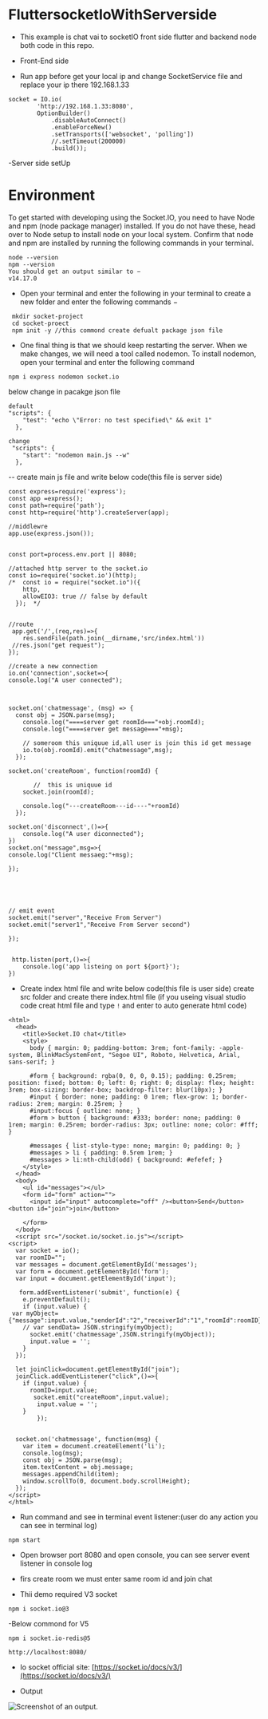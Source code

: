 # FluttersocketIoWithServerside

 - This example is chat vai to socketIO front side flutter and backend node both code in this repo.

- Front-End side 
 - Run app before get your local ip and change SocketService file and replace your ip there 192.168.1.33
```
socket = IO.io(
        'http://192.168.1.33:8080',
        OptionBuilder()
            .disableAutoConnect()
            .enableForceNew()
            .setTransports(['websocket', 'polling'])
            //.setTimeout(200000)
            .build());
```

-Server side setUp
# Environment
To get started with developing using the Socket.IO, you need to have Node and npm (node package manager) installed. If you do not have these, head over to Node setup to install node on your local system. Confirm that node and npm are installed by running the following commands in your terminal.
```
node --version
npm --version
You should get an output similar to −
v14.17.0

```
 - Open your terminal and enter the following in your terminal to create a new folder and enter the following commands −
   
```
 mkdir socket-project
 cd socket-proect
 npm init -y //this commond create defualt package json file  
```
- One final thing is that we should keep restarting the server. When we make changes, we will need a tool called nodemon. To install nodemon, open your terminal and enter the following command

```
npm i express nodemon socket.io
```
below change in pacakge json file
```
default
"scripts": {
    "test": "echo \"Error: no test specified\" && exit 1"
  },
 
change
 "scripts": {
    "start": "nodemon main.js --w"
  },

```
-- create main js file and write below code(this file is server side) 

```
const express=require('express');
const app =express();
const path=require('path');
const http=require('http').createServer(app);

//middlewre
app.use(express.json());


const port=process.env.port || 8080;

//attached http server to the socket.io
const io=require('socket.io')(http);
/*  const io = require("socket.io")({
    http,
    allowEIO3: true // false by default
  });  */


//route
 app.get('/',(req,res)=>{
    res.sendFile(path.join(__dirname,'src/index.html'))
 //res.json("get request");
}); 

//create a new connection
io.on('connection',socket=>{
console.log("A user connected");



socket.on('chatmessage', (msg) => {
  const obj = JSON.parse(msg);
    console.log("====server get roomId==="+obj.roomId);
    console.log("====server get message==="+msg);

    // someroom this uniquue id,all user is join this id get message  
    io.to(obj.roomId).emit("chatmessage",msg);
  });

socket.on('createRoom', function(roomId) {
  
       //  this is uniquue id
    socket.join(roomId);
  
    console.log("---createRoom---id----"+roomId)
  });

socket.on('disconnect',()=>{
    console.log("A user diconnected");
})
socket.on("message",msg=>{
console.log("Client messaeg:"+msg);

});





// emit event
socket.emit("server","Receive From Server")
socket.emit("server1","Receive From Server second")

});


 http.listen(port,()=>{
    console.log('app listeing on port ${port}');
}) 

```
- Create index html file and write below code(this file is user side) 
create src folder and create there index.html file
(if you useing visual studio code creat html file and type  `!`  and enter to auto generate html code)

```
<html>
  <head>
    <title>Socket.IO chat</title>
    <style>
      body { margin: 0; padding-bottom: 3rem; font-family: -apple-system, BlinkMacSystemFont, "Segoe UI", Roboto, Helvetica, Arial, sans-serif; }

      #form { background: rgba(0, 0, 0, 0.15); padding: 0.25rem; position: fixed; bottom: 0; left: 0; right: 0; display: flex; height: 3rem; box-sizing: border-box; backdrop-filter: blur(10px); }
      #input { border: none; padding: 0 1rem; flex-grow: 1; border-radius: 2rem; margin: 0.25rem; }
      #input:focus { outline: none; }
      #form > button { background: #333; border: none; padding: 0 1rem; margin: 0.25rem; border-radius: 3px; outline: none; color: #fff; }

      #messages { list-style-type: none; margin: 0; padding: 0; }
      #messages > li { padding: 0.5rem 1rem; }
      #messages > li:nth-child(odd) { background: #efefef; }
    </style>
  </head>
  <body>
    <ul id="messages"></ul>
    <form id="form" action="">
      <input id="input" autocomplete="off" /><button>Send</button><button id="join">join</button>
     
    </form>
  </body>
  <script src="/socket.io/socket.io.js"></script>
<script>
  var socket = io();
  var roomID="";
  var messages = document.getElementById('messages');
  var form = document.getElementById('form');
  var input = document.getElementById('input');

   form.addEventListener('submit', function(e) {
    e.preventDefault();
    if (input.value) {
 var myObject={"message":input.value,"senderId":"2","receiverId":"1","roomId":roomID}
    // var sendData= JSON.stringify(myObject);
      socket.emit('chatmessage',JSON.stringify(myObject));
      input.value = '';
    }
  }); 
  
  let joinClick=document.getElementById("join");
  joinClick.addEventListener("click",()=>{
    if (input.value) {
      roomID=input.value;
       socket.emit("createRoom",input.value); 
        input.value = '';
    }
        });


  socket.on('chatmessage', function(msg) {
    var item = document.createElement('li');
    console.log(msg);
    const obj = JSON.parse(msg);
    item.textContent = obj.message;
    messages.appendChild(item);
    window.scrollTo(0, document.body.scrollHeight);
  });
</script>
</html>

```
- Run command and see in terminal event listener:(user do any action you can see in terminal log)
  
```
npm start
```
- Open browser port 8080 and open console, you can see server event listener in console log
- firs create room we must enter same room id and join chat

- Thii demo required V3 socket

```
npm i socket.io@3
```
 -Below commond for V5
 
```
npm i socket.io-redis@5
```
```
http://localhost:8080/  

```
- Io socket official site:
[https://socket.io/docs/v3/](https://socket.io/docs/v3/)

- Output

![Screenshot of an output.](https://github.com/chaudharybharat/socket.ioNode/blob/main/output.png)



